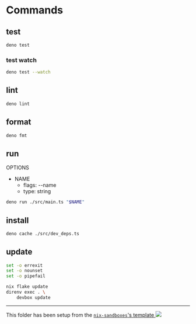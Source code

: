 # Commands

## test

```sh
deno test
```

### test watch

```sh
deno test --watch
```

## lint

```sh
deno lint
```

## format

```sh
deno fmt
```

## run

OPTIONS

- NAME
  - flags: --name
  - type: string

```sh
deno run ./src/main.ts "$NAME"
```

## install

```sh
deno cache ./src/dev_deps.ts
```

## update

```bash
set -o errexit
set -o nounset
set -o pipefail

nix flake update
direnv exec . \
    devbox update
```

---

<!-- markdownlint-disable-next-line MD039 MD045 -->

This folder has been setup from the
[`nix-sandboxes`'s template ![](https://img.shields.io/gitlab/stars/pinage404/nix-sandboxes?style=social)](https://gitlab.com/pinage404/nix-sandboxes)
